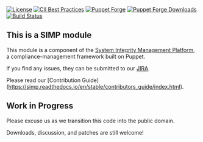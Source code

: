 [![License](http://img.shields.io/:license-apache-blue.svg)](http://www.apache.org/licenses/LICENSE-2.0.html)
[![CII Best Practices](https://bestpractices.coreinfrastructure.org/projects/73/badge)](https://bestpractices.coreinfrastructure.org/projects/73)
[![Puppet Forge](https://img.shields.io/puppetforge/v/simp/tcpwrappers.svg)](https://forge.puppetlabs.com/simp/tcpwrappers)
[![Puppet Forge Downloads](https://img.shields.io/puppetforge/dt/simp/tcpwrappers.svg)](https://forge.puppetlabs.com/simp/tcpwrappers)
[![Build Status](https://travis-ci.org/simp/pupmod-simp-tcpwrappers.svg)](https://travis-ci.org/simp/pupmod-simp-tcpwrappers)

## This is a SIMP module

This module is a component of the [System Integrity Management Platform](https://simp-project.com),
a compliance-management framework built on Puppet.

If you find any issues, they can be submitted to our [JIRA](https://simp-project.atlassian.net/).

Please read our [Contribution Guide] (https://simp.readthedocs.io/en/stable/contributors_guide/index.html).

## Work in Progress

Please excuse us as we transition this code into the public domain.

Downloads, discussion, and patches are still welcome!
